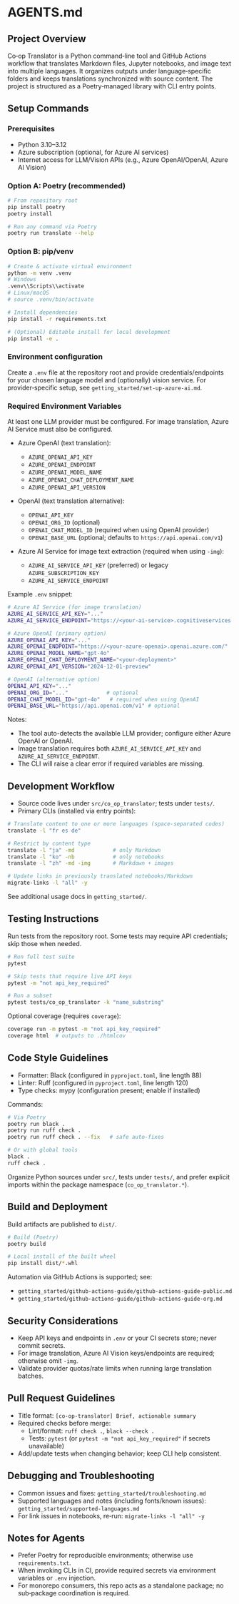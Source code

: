 # AGENTS.md

## Project Overview

Co‑op Translator is a Python command‑line tool and GitHub Actions workflow that translates Markdown files, Jupyter notebooks, and image text into multiple languages. It organizes outputs under language‑specific folders and keeps translations synchronized with source content. The project is structured as a Poetry‑managed library with CLI entry points.

## Setup Commands

### Prerequisites
- Python 3.10–3.12
- Azure subscription (optional, for Azure AI services)
- Internet access for LLM/Vision APIs (e.g., Azure OpenAI/OpenAI, Azure AI Vision)

### Option A: Poetry (recommended)
```bash
# From repository root
pip install poetry
poetry install

# Run any command via Poetry
poetry run translate --help
```

### Option B: pip/venv
```bash
# Create & activate virtual environment
python -m venv .venv
# Windows
.venv\\Scripts\\activate
# Linux/macOS
# source .venv/bin/activate

# Install dependencies
pip install -r requirements.txt

# (Optional) Editable install for local development
pip install -e .
```

### Environment configuration
Create a `.env` file at the repository root and provide credentials/endpoints for your chosen language model and (optionally) vision service. For provider‑specific setup, see `getting_started/set-up-azure-ai.md`.

### Required Environment Variables

At least one LLM provider must be configured. For image translation, Azure AI Service must also be configured.

- Azure OpenAI (text translation):
  - `AZURE_OPENAI_API_KEY`
  - `AZURE_OPENAI_ENDPOINT`
  - `AZURE_OPENAI_MODEL_NAME`
  - `AZURE_OPENAI_CHAT_DEPLOYMENT_NAME`
  - `AZURE_OPENAI_API_VERSION`

- OpenAI (text translation alternative):
  - `OPENAI_API_KEY`
  - `OPENAI_ORG_ID` (optional)
  - `OPENAI_CHAT_MODEL_ID` (required when using OpenAI provider)
  - `OPENAI_BASE_URL` (optional; defaults to `https://api.openai.com/v1`)

- Azure AI Service for image text extraction (required when using `-img`):
  - `AZURE_AI_SERVICE_API_KEY` (preferred) or legacy `AZURE_SUBSCRIPTION_KEY`
  - `AZURE_AI_SERVICE_ENDPOINT`

Example `.env` snippet:
```bash
# Azure AI Service (for image translation)
AZURE_AI_SERVICE_API_KEY="..."
AZURE_AI_SERVICE_ENDPOINT="https://<your-ai-service>.cognitiveservices.azure.com/"

# Azure OpenAI (primary option)
AZURE_OPENAI_API_KEY="..."
AZURE_OPENAI_ENDPOINT="https://<your-azure-openai>.openai.azure.com/"
AZURE_OPENAI_MODEL_NAME="gpt-4o"
AZURE_OPENAI_CHAT_DEPLOYMENT_NAME="<your-deployment>"
AZURE_OPENAI_API_VERSION="2024-12-01-preview"

# OpenAI (alternative option)
OPENAI_API_KEY="..."
OPENAI_ORG_ID="..."            # optional
OPENAI_CHAT_MODEL_ID="gpt-4o"   # required when using OpenAI
OPENAI_BASE_URL="https://api.openai.com/v1" # optional
```

Notes:
- The tool auto-detects the available LLM provider; configure either Azure OpenAI or OpenAI.
- Image translation requires both `AZURE_AI_SERVICE_API_KEY` and `AZURE_AI_SERVICE_ENDPOINT`.
- The CLI will raise a clear error if required variables are missing.

## Development Workflow

- Source code lives under `src/co_op_translator`; tests under `tests/`.
- Primary CLIs (installed via entry points):

```bash
# Translate content to one or more languages (space‑separated codes)
translate -l "fr es de"

# Restrict by content type
translate -l "ja" -md            # only Markdown
translate -l "ko" -nb            # only notebooks
translate -l "zh" -md -img       # Markdown + images

# Update links in previously translated notebooks/Markdown
migrate-links -l "all" -y
```

See additional usage docs in `getting_started/`.

## Testing Instructions

Run tests from the repository root. Some tests may require API credentials; skip those when needed.

```bash
# Run full test suite
pytest

# Skip tests that require live API keys
pytest -m "not api_key_required"

# Run a subset
pytest tests/co_op_translator -k "name_substring"
```

Optional coverage (requires `coverage`):
```bash
coverage run -m pytest -m "not api_key_required"
coverage html  # outputs to ./htmlcov
```

## Code Style Guidelines

- Formatter: Black (configured in `pyproject.toml`, line length 88)
- Linter: Ruff (configured in `pyproject.toml`, line length 120)
- Type checks: mypy (configuration present; enable if installed)

Commands:
```bash
# Via Poetry
poetry run black .
poetry run ruff check .
poetry run ruff check . --fix   # safe auto‑fixes

# Or with global tools
black .
ruff check .
```

Organize Python sources under `src/`, tests under `tests/`, and prefer explicit imports within the package namespace (`co_op_translator.*`).

## Build and Deployment

Build artifacts are published to `dist/`.
```bash
# Build (Poetry)
poetry build

# Local install of the built wheel
pip install dist/*.whl
```

Automation via GitHub Actions is supported; see:
- `getting_started/github-actions-guide/github-actions-guide-public.md`
- `getting_started/github-actions-guide/github-actions-guide-org.md`

## Security Considerations

- Keep API keys and endpoints in `.env` or your CI secrets store; never commit secrets.
- For image translation, Azure AI Vision keys/endpoints are required; otherwise omit `-img`.
- Validate provider quotas/rate limits when running large translation batches.

## Pull Request Guidelines

- Title format: `[co-op-translator] Brief, actionable summary`
- Required checks before merge:
  - Lint/format: `ruff check .`, `black --check .`
  - Tests: `pytest` (or `pytest -m "not api_key_required"` if secrets unavailable)
- Add/update tests when changing behavior; keep CLI help consistent.

## Debugging and Troubleshooting

- Common issues and fixes: `getting_started/troubleshooting.md`
- Supported languages and notes (including fonts/known issues): `getting_started/supported-languages.md`
- For link issues in notebooks, re‑run: `migrate-links -l "all" -y`

## Notes for Agents

- Prefer Poetry for reproducible environments; otherwise use `requirements.txt`.
- When invoking CLIs in CI, provide required secrets via environment variables or `.env` injection.
- For monorepo consumers, this repo acts as a standalone package; no sub‑package coordination is required.
